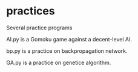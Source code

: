 # practices
Several practice programs

AI.py is a Gomoku game against a decent-level AI.

bp.py is a practice on backpropagation network.

GA.py is a practice on genetice algorithm.
